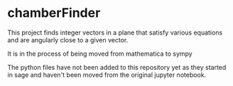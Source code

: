 # chamberFinder

This project finds integer vectors in a plane that satisfy various equations and are angularly close to a given vector.

It is in the process of being moved from mathematica to sympy

The python files have not been added to this repository yet as they started in sage and haven't been moved from the original jupyter notebook.
